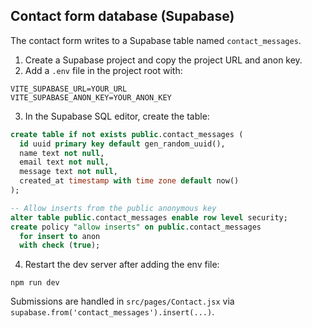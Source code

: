 ## Contact form database (Supabase)

The contact form writes to a Supabase table named `contact_messages`.

1) Create a Supabase project and copy the project URL and anon key.
2) Add a `.env` file in the project root with:

```
VITE_SUPABASE_URL=YOUR_URL
VITE_SUPABASE_ANON_KEY=YOUR_ANON_KEY
```

3) In the Supabase SQL editor, create the table:

```sql
create table if not exists public.contact_messages (
  id uuid primary key default gen_random_uuid(),
  name text not null,
  email text not null,
  message text not null,
  created_at timestamp with time zone default now()
);

-- Allow inserts from the public anonymous key
alter table public.contact_messages enable row level security;
create policy "allow inserts" on public.contact_messages
  for insert to anon
  with check (true);
```

4) Restart the dev server after adding the env file:

```
npm run dev
```

Submissions are handled in `src/pages/Contact.jsx` via `supabase.from('contact_messages').insert(...)`.
